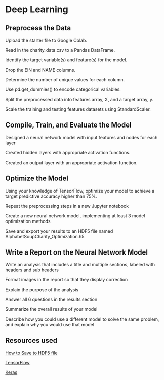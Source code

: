 # Deep Learning 
## Preprocess the Data

Upload the starter file to Google Colab.

Read in the charity_data.csv to a Pandas DataFrame.

Identify the target variable(s) and feature(s) for the model.

Drop the EIN and NAME columns.

Determine the number of unique values for each column.

Use pd.get_dummies() to encode categorical variables.

Split the preprocessed data into features array, X, and a target array, y.

Scale the training and testing features datasets using StandardScaler.


## Compile, Train, and Evaluate the Model


Designed a neural network model with  input features and nodes for each layer

Created hidden layers with appropriate activation functions.

Created an output layer with an appropriate activation function.


##  Optimize the Model

Using your knowledge of TensorFlow, optimize your model to achieve a target predictive accuracy higher than 75%.

Repeat the preprocessing steps in a new Jupyter notebook

Create a new neural network model, implementing at least 3 model optimization methods 

Save and export your results to an HDF5 file named AlphabetSoupCharity_Optimization.h5


## Write a Report on the Neural Network Model

Write an analysis that includes a title and multiple sections, labeled with headers and sub headers 

Format images in the report so that they display correction 

Explain the purpose of the analysis 

Answer all 6 questions in the results section 

Summarize the overall results of your model

Describe how you could use a different model to solve the same problem, and explain why you would use that model


## Resources used 
[How to Save to HDF5 file](https://stackoverflow.com/questions/43402320/export-tensorflow-weights-to-hdf5-file-and-model-to-keras-model-json)

[TensorFlow](https://www.tensorflow.org/api_docs/python/tf/keras/Model)

[Keras](https://keras.io/keras_3/)
